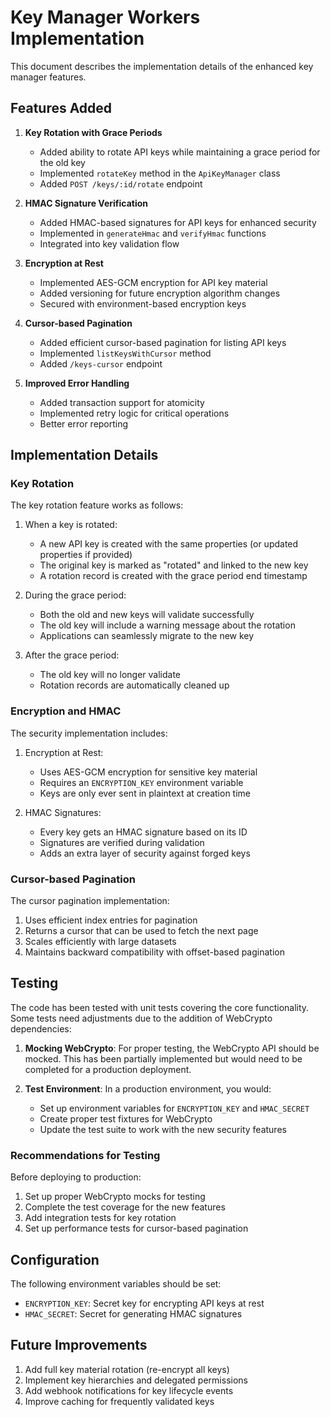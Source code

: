 # Key Manager Workers Implementation

This document describes the implementation details of the enhanced key manager features.

## Features Added

1. **Key Rotation with Grace Periods**
   - Added ability to rotate API keys while maintaining a grace period for the old key
   - Implemented `rotateKey` method in the `ApiKeyManager` class
   - Added `POST /keys/:id/rotate` endpoint

2. **HMAC Signature Verification**
   - Added HMAC-based signatures for API keys for enhanced security
   - Implemented in `generateHmac` and `verifyHmac` functions
   - Integrated into key validation flow

3. **Encryption at Rest**
   - Implemented AES-GCM encryption for API key material
   - Added versioning for future encryption algorithm changes
   - Secured with environment-based encryption keys

4. **Cursor-based Pagination**
   - Added efficient cursor-based pagination for listing API keys
   - Implemented `listKeysWithCursor` method
   - Added `/keys-cursor` endpoint

5. **Improved Error Handling**
   - Added transaction support for atomicity
   - Implemented retry logic for critical operations
   - Better error reporting

## Implementation Details

### Key Rotation

The key rotation feature works as follows:

1. When a key is rotated:
   - A new API key is created with the same properties (or updated properties if provided)
   - The original key is marked as "rotated" and linked to the new key
   - A rotation record is created with the grace period end timestamp

2. During the grace period:
   - Both the old and new keys will validate successfully
   - The old key will include a warning message about the rotation
   - Applications can seamlessly migrate to the new key

3. After the grace period:
   - The old key will no longer validate
   - Rotation records are automatically cleaned up

### Encryption and HMAC

The security implementation includes:

1. Encryption at Rest:
   - Uses AES-GCM encryption for sensitive key material
   - Requires an `ENCRYPTION_KEY` environment variable
   - Keys are only ever sent in plaintext at creation time

2. HMAC Signatures:
   - Every key gets an HMAC signature based on its ID
   - Signatures are verified during validation
   - Adds an extra layer of security against forged keys

### Cursor-based Pagination

The cursor pagination implementation:

1. Uses efficient index entries for pagination
2. Returns a cursor that can be used to fetch the next page
3. Scales efficiently with large datasets
4. Maintains backward compatibility with offset-based pagination

## Testing

The code has been tested with unit tests covering the core functionality. Some tests need adjustments due to the addition of WebCrypto dependencies:

1. **Mocking WebCrypto**: For proper testing, the WebCrypto API should be mocked. This has been partially implemented but would need to be completed for a production deployment.

2. **Test Environment**: In a production environment, you would:
   - Set up environment variables for `ENCRYPTION_KEY` and `HMAC_SECRET`
   - Create proper test fixtures for WebCrypto
   - Update the test suite to work with the new security features

### Recommendations for Testing

Before deploying to production:

1. Set up proper WebCrypto mocks for testing
2. Complete the test coverage for the new features
3. Add integration tests for key rotation
4. Set up performance tests for cursor-based pagination

## Configuration

The following environment variables should be set:

- `ENCRYPTION_KEY`: Secret key for encrypting API keys at rest
- `HMAC_SECRET`: Secret for generating HMAC signatures

## Future Improvements

1. Add full key material rotation (re-encrypt all keys)
2. Implement key hierarchies and delegated permissions
3. Add webhook notifications for key lifecycle events
4. Improve caching for frequently validated keys